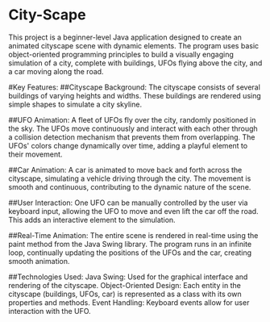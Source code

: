 # City-Scape
This project is a beginner-level Java application designed to create an animated cityscape scene with dynamic elements. The program uses basic object-oriented programming principles to build a visually engaging simulation of a city, complete with buildings, UFOs flying above the city, and a car moving along the road.


#Key Features:
##Cityscape Background:
The cityscape consists of several buildings of varying heights and widths. These buildings are rendered using simple shapes to simulate a city skyline.

##UFO Animation:
A fleet of UFOs fly over the city, randomly positioned in the sky. The UFOs move continuously and interact with each other through a collision detection mechanism that prevents them from overlapping. The UFOs' colors change dynamically over time, adding a playful element to their movement.

##Car Animation:
A car is animated to move back and forth across the cityscape, simulating a vehicle driving through the city. The movement is smooth and continuous, contributing to the dynamic nature of the scene.

##User Interaction:
One UFO can be manually controlled by the user via keyboard input, allowing the UFO to move and even lift the car off the road. This adds an interactive element to the simulation.

##Real-Time Animation:
The entire scene is rendered in real-time using the paint method from the Java Swing library. The program runs in an infinite loop, continually updating the positions of the UFOs and the car, creating smooth animation.

##Technologies Used:
Java Swing: Used for the graphical interface and rendering of the cityscape.
Object-Oriented Design: Each entity in the cityscape (buildings, UFOs, car) is represented as a class with its own properties and methods.
Event Handling: Keyboard events allow for user interaction with the UFO.

